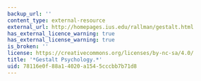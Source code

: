 ```yaml
---
backup_url: ''
content_type: external-resource
external_url: http://homepages.ius.edu/rallman/gestalt.html
has_external_licence_warning: true
has_external_license_warning: true
is_broken: ''
license: https://creativecommons.org/licenses/by-nc-sa/4.0/
title: '*Gestalt Psychology.*'
uid: 78116e0f-88a1-4020-a154-5cccbb7b71d8
---
```

